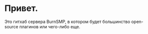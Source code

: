 # Привет.

Это гитхаб сервера BurnSMP, в котором будет большинство open-source плагинов или чего-либо еще.
